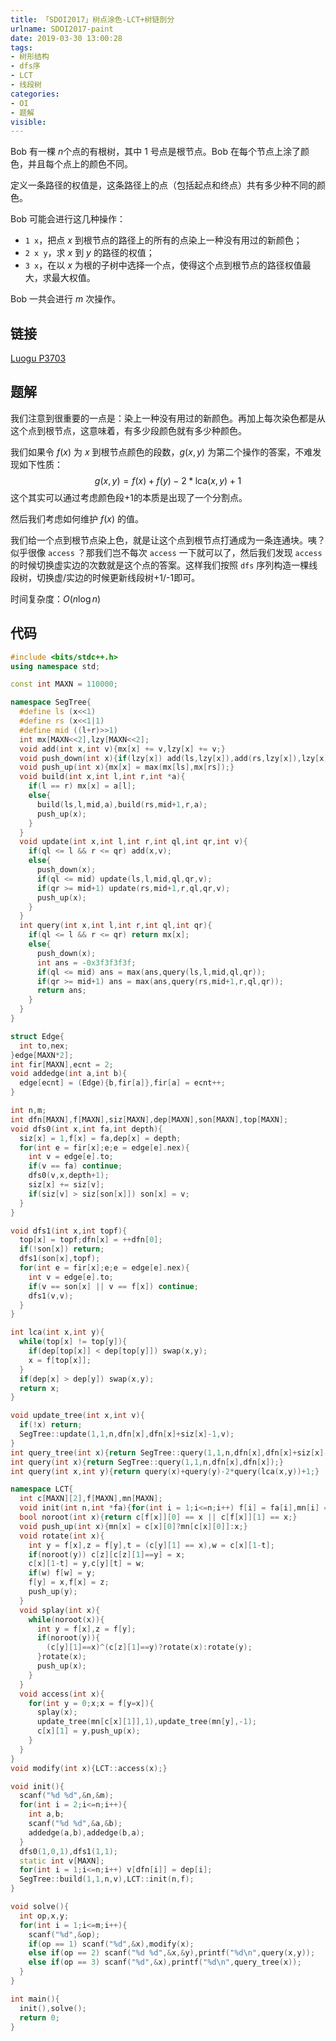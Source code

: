 ```yaml
---
title: 「SDOI2017」树点涂色-LCT+树链剖分
urlname: SDOI2017-paint
date: 2019-03-30 13:00:28
tags:
- 树形结构
- dfs序
- LCT
- 线段树
categories:
- OI
- 题解
visible:
---
```



Bob 有一棵 $n​$ 个点的有根树，其中 $1​$ 号点是根节点。Bob 在每个节点上涂了颜色，并且每个点上的颜色不同。

定义一条路径的权值是，这条路径上的点（包括起点和终点）共有多少种不同的颜色。

Bob 可能会进行这几种操作：

+ ``1 x``，把点 $x$ 到根节点的路径上的所有的点染上一种没有用过的新颜色；
+ ``2 x y``，求 $x$ 到 $y$ 的路径的权值；
+ ``3 x``，在以 $x$ 为根的子树中选择一个点，使得这个点到根节点的路径权值最大，求最大权值。

Bob 一共会进行 $m$ 次操作。

 <!-- more -->

## 链接

[Luogu P3703](https://www.luogu.org/problemnew/show/P3703)

## 题解

我们注意到很重要的一点是：染上一种没有用过的新颜色。再加上每次染色都是从这个点到根节点，这意味着，有多少段颜色就有多少种颜色。

我们如果令 $f(x)$ 为 $x$ 到根节点颜色的段数，$g(x,y)$ 为第二个操作的答案，不难发现如下性质：
$$
g(x,y) = f(x) + f(y) - 2*\text{lca}(x,y) + 1
$$
这个其实可以通过考虑颜色段+1的本质是出现了一个分割点。

然后我们考虑如何维护 $f(x)$ 的值。

我们给一个点到根节点染上色，就是让这个点到根节点打通成为一条连通块。咦？似乎很像 `access` ？那我们岂不每次 `access` 一下就可以了，然后我们发现 `access` 的时候切换虚实边的次数就是这个点的答案。这样我们按照 `dfs` 序列构造一棵线段树，切换虚/实边的时候更新线段树+1/-1即可。

时间复杂度：$O(n \log n)$

## 代码

```cpp
#include <bits/stdc++.h>
using namespace std;

const int MAXN = 110000;

namespace SegTree{
  #define ls (x<<1)
  #define rs (x<<1|1)
  #define mid ((l+r)>>1)
  int mx[MAXN<<2],lzy[MAXN<<2];
  void add(int x,int v){mx[x] += v,lzy[x] += v;}
  void push_down(int x){if(lzy[x]) add(ls,lzy[x]),add(rs,lzy[x]),lzy[x] = 0;}
  void push_up(int x){mx[x] = max(mx[ls],mx[rs]);}
  void build(int x,int l,int r,int *a){
    if(l == r) mx[x] = a[l];
    else{
      build(ls,l,mid,a),build(rs,mid+1,r,a);
      push_up(x);
    }
  }
  void update(int x,int l,int r,int ql,int qr,int v){
    if(ql <= l && r <= qr) add(x,v);
    else{
      push_down(x);
      if(ql <= mid) update(ls,l,mid,ql,qr,v);
      if(qr >= mid+1) update(rs,mid+1,r,ql,qr,v);
      push_up(x);
    }
  }
  int query(int x,int l,int r,int ql,int qr){
    if(ql <= l && r <= qr) return mx[x];
    else{
      push_down(x);
      int ans = -0x3f3f3f3f;
      if(ql <= mid) ans = max(ans,query(ls,l,mid,ql,qr));
      if(qr >= mid+1) ans = max(ans,query(rs,mid+1,r,ql,qr));
      return ans;
    }
  }
}

struct Edge{
  int to,nex;
}edge[MAXN*2];
int fir[MAXN],ecnt = 2;
void addedge(int a,int b){
  edge[ecnt] = (Edge){b,fir[a]},fir[a] = ecnt++;
}

int n,m;
int dfn[MAXN],f[MAXN],siz[MAXN],dep[MAXN],son[MAXN],top[MAXN];
void dfs0(int x,int fa,int depth){
  siz[x] = 1,f[x] = fa,dep[x] = depth;
  for(int e = fir[x];e;e = edge[e].nex){
    int v = edge[e].to;
    if(v == fa) continue;
    dfs0(v,x,depth+1);
    siz[x] += siz[v];
    if(siz[v] > siz[son[x]]) son[x] = v;
  }
}

void dfs1(int x,int topf){
  top[x] = topf;dfn[x] = ++dfn[0];
  if(!son[x]) return;
  dfs1(son[x],topf);
  for(int e = fir[x];e;e = edge[e].nex){
    int v = edge[e].to;
    if(v == son[x] || v == f[x]) continue;
    dfs1(v,v);
  }
}

int lca(int x,int y){
  while(top[x] != top[y]){
    if(dep[top[x]] < dep[top[y]]) swap(x,y);
    x = f[top[x]];
  }
  if(dep[x] > dep[y]) swap(x,y);
  return x;
}

void update_tree(int x,int v){
  if(!x) return;
  SegTree::update(1,1,n,dfn[x],dfn[x]+siz[x]-1,v);
}
int query_tree(int x){return SegTree::query(1,1,n,dfn[x],dfn[x]+siz[x]-1);}
int query(int x){return SegTree::query(1,1,n,dfn[x],dfn[x]);}
int query(int x,int y){return query(x)+query(y)-2*query(lca(x,y))+1;}

namespace LCT{
  int c[MAXN][2],f[MAXN],mn[MAXN];
  void init(int n,int *fa){for(int i = 1;i<=n;i++) f[i] = fa[i],mn[i] = i;}
  bool noroot(int x){return c[f[x]][0] == x || c[f[x]][1] == x;}
  void push_up(int x){mn[x] = c[x][0]?mn[c[x][0]]:x;}
  void rotate(int x){
    int y = f[x],z = f[y],t = (c[y][1] == x),w = c[x][1-t];
    if(noroot(y)) c[z][c[z][1]==y] = x;
    c[x][1-t] = y,c[y][t] = w;
    if(w) f[w] = y;
    f[y] = x,f[x] = z; 
    push_up(y);
  }
  void splay(int x){
    while(noroot(x)){
      int y = f[x],z = f[y];
      if(noroot(y)){
        (c[y][1]==x)^(c[z][1]==y)?rotate(x):rotate(y);
      }rotate(x);
      push_up(x);
    }
  }
  void access(int x){
    for(int y = 0;x;x = f[y=x]){
      splay(x);
      update_tree(mn[c[x][1]],1),update_tree(mn[y],-1);
      c[x][1] = y,push_up(x);
    }
  }
}
void modify(int x){LCT::access(x);}

void init(){
  scanf("%d %d",&n,&m);
  for(int i = 2;i<=n;i++){
    int a,b;
    scanf("%d %d",&a,&b);
    addedge(a,b),addedge(b,a);
  }
  dfs0(1,0,1),dfs1(1,1);
  static int v[MAXN];
  for(int i = 1;i<=n;i++) v[dfn[i]] = dep[i];
  SegTree::build(1,1,n,v),LCT::init(n,f);
}

void solve(){
  int op,x,y;
  for(int i = 1;i<=m;i++){
    scanf("%d",&op);
    if(op == 1) scanf("%d",&x),modify(x);
    else if(op == 2) scanf("%d %d",&x,&y),printf("%d\n",query(x,y));
    else if(op == 3) scanf("%d",&x),printf("%d\n",query_tree(x));
  }
}

int main(){
  init(),solve();
  return 0;
}
```

